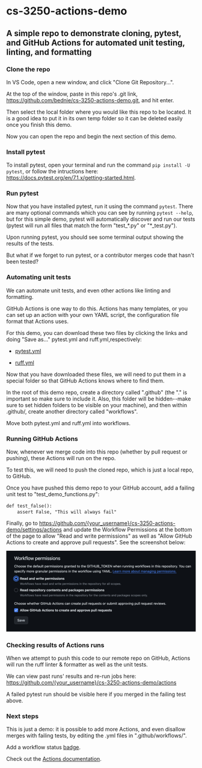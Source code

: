 # cs-3250-actions-demo
## A simple repo to demonstrate cloning, pytest, and GitHub Actions for automated unit testing, linting, and formatting

### Clone the repo

In VS Code, open a new window, and click "Clone Git Repository...".

At the top of the window, paste in this repo's .git link, https://github.com/bednie/cs-3250-actions-demo.git, and hit enter. 

Then select the local folder where you would like this repo to be located. It is a good idea to put it in its own temp folder so it can be deleted easily once you finish this demo.

Now you can open the repo and begin the next section of this demo. 

### Install pytest

To install pytest, open your terminal and run the command ```pip install -U pytest```, or follow the intructions here: https://docs.pytest.org/en/7.1.x/getting-started.html.

### Run pytest 

Now that you have installed pytest, run it using the command ```pytest```. There are many optional commands which you can see by running ```pytest --help```, but for this simple demo, pytest will automatically discover and run our tests (pytest will run all files that match the form "test_\*.py" or "\*_test.py"). 

Upon running pytest, you should see some terminal output showing the results of the tests. 

But what if we forget to run pytest, or a contributor merges code that hasn't been tested?

### Automating unit tests

We can automate unit tests, and even other actions like linting and formatting.

GitHub Actions is one way to do this. Actions has many templates, or you can set up an action with your own YAML script, the configuration file format that Actions uses.

For this demo, you can download these two files by clicking the links and doing "Save as..." pytest.yml and ruff.yml,respectively: 

- [pytest.yml](https://gist.githubusercontent.com/bednie/bbf1418b5a5af15cfb0a548a4865cfec/raw/d68b6f0568532209ec35056cf01e9058955a92e8/pytest.yml)

- [ruff.yml](https://gist.githubusercontent.com/bednie/7d2863227e4263b618eb91656681227d/raw/d1f1017a7dd73803de09198dc43855493b729ac5/ruff.yml)

Now that you have downloaded these files, we will need to put them in a special folder so that GitHub Actions knows where to find them. 

In the root of this demo repo, create a directory called ".github" (the "." is important so make sure to include it. Also, this folder will be hidden--make sure to set hidden folders to be visible on your machine), and then within .github/, create another directory called "workflows".

Move both pytest.yml and ruff.yml into workflows. 

### Running GitHub Actions

Now, whenever we merge code into this repo (whether by pull request or pushing), these Actions will run on the repo. 

To test this, we will need to push the cloned repo, which is just a local repo, to GitHub. 

Once you have pushed this demo repo to your GitHub account, add a failing unit test to "test_demo_functions.py":

```
def test_false():
    assert False, "This will always fail"
```

Finally, go to https://github.com/{your_username}/cs-3250-actions-demo/settings/actions and update the Workflow Permissions at the bottom of the page to allow "Read and write permissions" as well as "Allow GitHub Actions to create and approve pull requests". See the screenshot below:

![workflow-permissions.png](/workflow_permissions.png)

### Checking results of Actions runs 

When we attempt to push this code to our remote repo on GitHub, Actions will run the ruff linter & formatter as well as the unit tests.

We can view past runs' results and re-run jobs here: https://github.com/{your_username}/cs-3250-actions-demo/actions

A failed pytest run should be visible here if you merged in the failing test above.

### Next steps 

This is just a demo: it is possible to add more Actions, and even disallow merges with failing tests, by editing the .yml files in ".github/workflows/".

Add a workflow status [badge](https://docs.github.com/en/actions/monitoring-and-troubleshooting-workflows/adding-a-workflow-status-badge).

Check out the [Actions documentation](https://docs.github.com/en/actions). 
